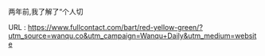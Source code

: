 两年前,我了解了“个人切 
   
  URL : https://www.fullcontact.com/bart/red-yellow-green/?utm_source=wanqu.co&utm_campaign=Wanqu+Daily&utm_medium=website